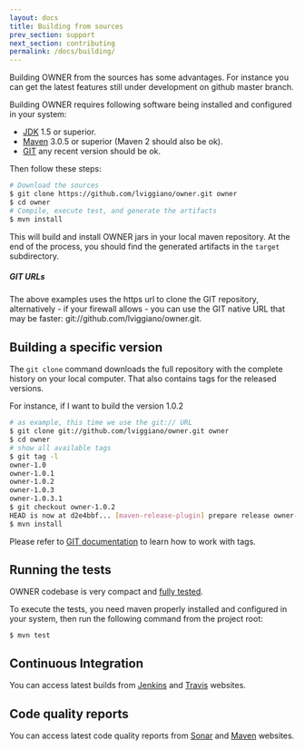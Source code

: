 ```yaml
---
layout: docs
title: Building from sources
prev_section: support
next_section: contributing
permalink: /docs/building/
---
```


Building OWNER from the sources has some advantages. For instance you can get 
the latest features still under development on github master branch.

Building OWNER requires following software being installed and configured in 
your system:

 - [JDK](http://docs.oracle.com/javase/7/docs/webnotes/install/) 1.5 or superior.
 - [Maven](http://maven.apache.org/download.cgi#Installation_Instructions) 3.0.5 
   or superior (Maven 2 should also be ok). 
 - [GIT](http://git-scm.com/book/en/Getting-Started-Installing-Git) any recent version should be ok.

Then follow these steps:

```bash
# Download the sources
$ git clone https://github.com/lviggiano/owner.git owner
$ cd owner
# Compile, execute test, and generate the artifacts
$ mvn install
```

This will build and install OWNER jars in your local maven repository.
At the end of the process, you should find the generated artifacts in the 
`target` subdirectory.

<div class="note">
  <h5>GIT URLs</h5>
  <p>
The above examples uses the https url to clone the GIT repository, alternatively
- if your firewall allows - you can use the GIT native URL that may be 
faster: git://github.com/lviggiano/owner.git.  
  </p>
</div>


Building a specific version
---------------------------

The `git clone` command downloads the full repository with the complete history
on your local computer. That also contains tags for the released versions.

For instance, if I want to build the version 1.0.2

```bash
# as example, this time we use the git:// URL
$ git clone git://github.com/lviggiano/owner.git owner
$ cd owner
# show all available tags
$ git tag -l
owner-1.0
owner-1.0.1
owner-1.0.2
owner-1.0.3
owner-1.0.3.1
$ git checkout owner-1.0.2
HEAD is now at d2e4bbf... [maven-release-plugin] prepare release owner-1.0.2
$ mvn install
```

Please refer to [GIT documentation](http://git-scm.com/documentation) to learn 
how to work with tags.


Running the tests
-----------------

OWNER codebase is very compact and [fully tested][]. 

To execute the tests, you need maven properly installed and configured in your 
system, then run the following command from the project root:

```
$ mvn test
```

  [fully tested]: http://newinstance.it/owner/maven-site/cobertura/index.html


Continuous Integration 
----------------------

You can access latest builds from 
 [Jenkins](https://aeonbits.ci.cloudbees.com/job/owner-api/) and 
 [Travis](https://travis-ci.org/lviggiano/owner) websites.

Code quality reports
--------------------

You can access latest code quality reports from 
[Sonar](http://sheldon.dyndns.tv:9000/dashboard/index/org.aeonbits.owner:owner)
and [Maven](http://owner.newinstance.it/maven-site/project-reports.html) 
websites.
